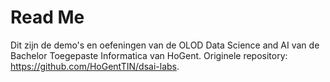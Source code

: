 # Read Me

Dit zijn de demo's en oefeningen van de OLOD Data Science and AI van de Bachelor Toegepaste Informatica van HoGent. 
Originele repository: https://github.com/HoGentTIN/dsai-labs.
